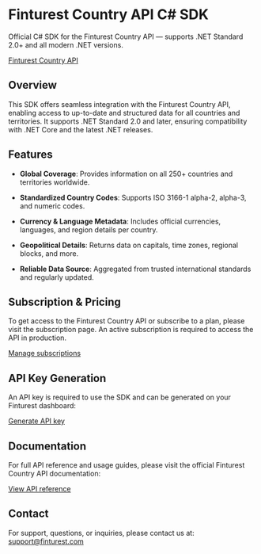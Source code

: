 # Finturest Country API C# SDK

Official C# SDK for the Finturest Country API — supports .NET Standard 2.0+ and all modern .NET versions.

[Finturest Country API](https://finturest.com/products/country-api)

## Overview

This SDK offers seamless integration with the Finturest Country API, enabling access to up-to-date and structured data for all countries and territories. It supports .NET Standard 2.0 and later, ensuring compatibility with .NET Core and the latest .NET releases.

## Features

- **Global Coverage**: Provides information on all 250+ countries and territories worldwide.

- **Standardized Country Codes**: Supports ISO 3166-1 alpha-2, alpha-3, and numeric codes.

- **Currency & Language Metadata**: Includes official currencies, languages, and region details per country.

- **Geopolitical Details**: Returns data on capitals, time zones, regional blocks, and more.

- **Reliable Data Source**: Aggregated from trusted international standards and regularly updated.

## Subscription & Pricing

To get access to the Finturest Country API or subscribe to a plan, please visit the subscription page. An active subscription is required to access the API in production.

[Manage subscriptions](https://finturest.com/dashboard/subscriptions)

## API Key Generation

An API key is required to use the SDK and can be generated on your Finturest dashboard:

[Generate API key](https://finturest.com/dashboard/access-tokens)

## Documentation

For full API reference and usage guides, please visit the official Finturest Country API documentation:

[View API reference](https://api.finturest.com/docs/#tag/country)

## Contact

For support, questions, or inquiries, please contact us at: [support@finturest.com](mailto:support@finturest.com)
